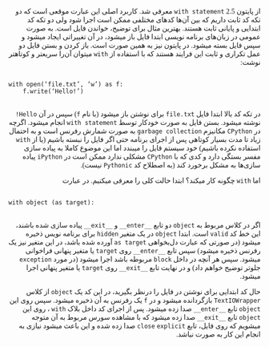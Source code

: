 <style>
@font-face { font-family: ff; src: url('fo.ttf'); } 
</style>
<div dir="rtl" style="font-family: 'ff'"> 
<p>
از پایتون 2.5 <code>with statement</code> معرفی شد. کاربرد اصلی این عبارت موقعی است که دو تکه کد ثابت داریم که بین آن‌ها کدهای مختلفی ممکن است اجرا شود ولی دو تکه کد ابتدایی و پایانی ثابت هستند. بهترین مثال برای توضیح، خواندن فایل است. به صورت عمومی در زبان‌های برنامه نویسی ابتدا فایل باز میشود، در آن تغییراتی ایجاد میشود و سپس فایل بسته میشود. در پایتون نیز به همین صورت است. باز کردن و بستن فایل دو عمل تکراری و ثابت این فرایند هستند که با استفاده از <code>with</code> میتوان آن‌را سریعتر و کوتاهتر نوشت:
</p>
<div dir="ltr">
<pre>
<code>
with open(‘file.txt’, ‘w’) as f: 
    f.write(‘Hello!’)
</code>
</pre>
</div>
<p>
در تکه کد بالا ابتدا فایل <code>file.txt</code> برای نوشتن باز میشود (با نام <code>f</code>) سپس در آن <code>Hello!</code> نوشته میشود. بستن فایل به صورت خودکار توسط <code>with statement</code> انجام میشود. اگرچه در <code>CPython</code> مکانیزم <code>garbage collection</code> به صورت شمارش رفرنس است و به احتمال زیاد تا مدت بسیار کوتاهی پس از اجرای برنامه حتی اگر فایل را نبسته باشیم (یا از <code>with</code> استفاده نکرده باشیم) خود سیستم فایل را میبندد اما این موضوع کاملا به پیاده سازی مفسر بستگی دارد و کدی که با <code>CPython</code>  مشکلی ندارد ممکن است در <code>iPython</code> پیاده سازی‌ها به مشکل برخورد کند (به اصطلاح کد <code>Pythonic</code> نیست).
</p>

<p>
اما <code>with</code> چگونه کار میکند؟ ابتدا حالت کلی را معرفی میکنیم. در عبارت 
</p>
<div dir="ltr">
<pre>
<code>
with object (as target):
</code>
</pre>
</div>

<p>
اگر در کلاس مربوط به <code>object</code> دو تابع <code>__enter__</code> و <code>__exit__</code> پیاده سازی شده باشند، این خط کد <code>valid</code> است. ابتدا <code>object</code> در یک متغیر <code>hidden</code> برای برنامه نویس ذخیره میشود (در صورتی که عبارت دل‌بخواهی <code>as target</code> آورده شده باشد، در این متغیر نیز یک رفرنس ذخیره میشود) سپس تابع <code>__enter__</code> روی <code>target</code> یا متغیر پنهانی فراخوانی میشود. سپس هر آنچه در داخل <code>block</code>  مربوطه باشد اجرا میشود (در مورد <code>exception</code> جلوتر توضیح خواهم داد) و در نهایت تابع <code>__exit__</code> روی <code>target</code> یا متغیر پنهانی اجرا میشود.
</p>

<p>
حال کد ابتدایی برای نوشتن در فایل را درنظر بگیرید، در این کد یک <code>object</code> از کلاس <code>TextIOWrapper</code> بازگردانده میشود و در <code>f</code> یک رفرنس به آن ذخیره میشود. سپس روی این <code>object</code> تابع <code>__enter__</code> صدا زده میشود. پس از اجرای کد داخل بلاک <code>with</code> ، روی این <code>object</code> تابع <code>__exit__</code> صدا زده میشود که با مشاهده سورس مربوط به آن متوجه میشویم که روی فایل، تابع <code>close</code> <code>explicit</code> صدا زده شده و این باعث میشود نیازی به انجام این کار به صورت      نباشد.
</p>

</div>
